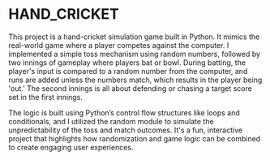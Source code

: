 # HAND_CRICKET
This project is a hand-cricket simulation game built in Python. It mimics the real-world game where a player competes against the computer. I implemented a simple toss mechanism using random numbers, followed by two innings of gameplay where players bat or bowl. During batting, the player's input is compared to a random number from the computer, and runs are added unless the numbers match, which results in the player being 'out.' The second innings is all about defending or chasing a target score set in the first innings.

The logic is built using Python’s control flow structures like loops and conditionals, and I utilized the random module to simulate the unpredictability of the toss and match outcomes. It's a fun, interactive project that highlights how randomization and game logic can be combined to create engaging user experiences.
